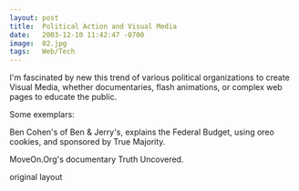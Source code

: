 ```yaml
---
layout: post
title:  Political Action and Visual Media
date:   2003-12-10 11:42:47 -0700
image:  02.jpg
tags:   Web/Tech
---
```


I'm fascinated by new this trend of various political organizations to create Visual Media, whether documentaries, flash animations, or complex web pages to educate the public.

Some exemplars:

Ben Cohen's of Ben & Jerry's, explains the Federal Budget, using oreo cookies, and sponsored by True Majority.

MoveOn.Org's documentary Truth Uncovered.

original layout